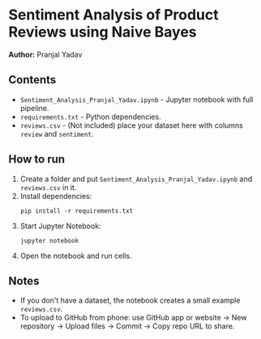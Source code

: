 # Sentiment Analysis of Product Reviews using Naive Bayes

**Author:** Pranjal Yadav

## Contents
- `Sentiment_Analysis_Pranjal_Yadav.ipynb` - Jupyter notebook with full pipeline.
- `requirements.txt` - Python dependencies.
- `reviews.csv` - (Not included) place your dataset here with columns `review` and `sentiment`.

## How to run
1. Create a folder and put `Sentiment_Analysis_Pranjal_Yadav.ipynb` and `reviews.csv` in it.
2. Install dependencies:
   ```
   pip install -r requirements.txt
   ```
3. Start Jupyter Notebook:
   ```
   jupyter notebook
   ```
4. Open the notebook and run cells.

## Notes
- If you don't have a dataset, the notebook creates a small example `reviews.csv`.
- To upload to GitHub from phone: use GitHub app or website -> New repository -> Upload files -> Commit -> Copy repo URL to share.
